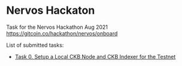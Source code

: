 # Nervos Hackaton

Task for the Nervos Hackathon Aug 2021 https://gitcoin.co/hackathon/nervos/onboard

List of submitted tasks:

- [Task 0. Setup a Local CKB Node and CKB Indexer for the Testnet](/task-0/README.md)
